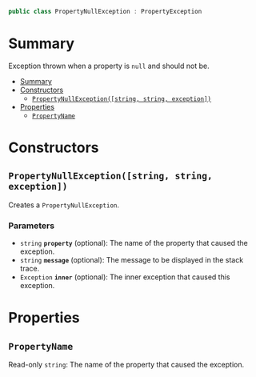 ```csharp
public class PropertyNullException : PropertyException
```

# Summary
Exception thrown when a property is `null` and should not be.

- [Summary](#summary)
- [Constructors](#constructors)
  - [`PropertyNullException([string, string, exception])`](#propertynullexceptionstring-string-exception)
- [Properties](#properties)
  - [`PropertyName`](#propertyname)



# Constructors


## `PropertyNullException([string, string, exception])`
Creates a `PropertyNullException`.

### Parameters
* `string` **`property`** (optional): The name of the property that caused the exception.
* `string` **`message`** (optional): The message to be displayed in the stack trace.
* `Exception` **`inner`** (optional): The inner exception that caused this exception.



# Properties


## `PropertyName`
Read-only `string`: The name of the property that caused the exception.